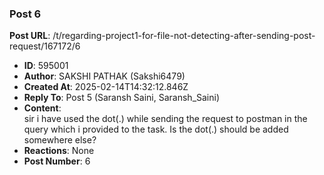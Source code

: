 ### Post 6
**Post URL**: /t/regarding-project1-for-file-not-detecting-after-sending-post-request/167172/6
- **ID**: 595001
- **Author**: SAKSHI PATHAK (Sakshi6479)
- **Created At**: 2025-02-14T14:32:12.846Z
- **Reply To**: Post 5 (Saransh Saini, Saransh_Saini)
- **Content**:  
  sir i have used the dot(.) while sending the request to postman in the query which i provided to the task. Is the dot(.) should be added somewhere else?
- **Reactions**: None
- **Post Number**: 6

